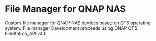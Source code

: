 # File Manager for QNAP NAS

Custom file manager for QNAP NAS devices based on QTS operating system.
File manager Development proceeds using QNAP QTS FileStation_API v4.1
